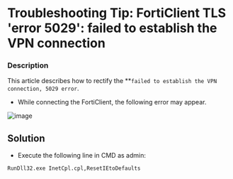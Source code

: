 

# Troubleshooting Tip: FortiClient TLS 'error 5029': failed to establish the VPN connection

### Description

This article describes how to rectify the **`failed to establish the VPN connection, 5029 error`.

- While connecting the FortiClient, the following error may appear.

![image](https://github.com/Fz3r0/Fz3r0_-_802.11_Wi-Fi_-_Knowledge-Base/assets/94720207/348a09b5-e42d-4137-8a94-92c7af79c4ff)

## Solution

- Execute the following line in CMD as admin:

````bat
RunDll32.exe InetCpl.cpl,ResetIEtoDefaults
````
